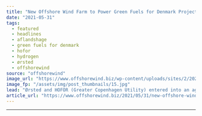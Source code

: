 ```yaml
---
title: "New Offshore Wind Farm to Power Green Fuels for Denmark Project"
date: "2021-05-31"
tags: 
  - featured
  - headlines
  - aflandshage
  - green fuels for denmark
  - hofor
  - hydrogen
  - ørsted
  - offshorewind
source: "offshorewind"
image_url: "https://www.offshorewind.biz/wp-content/uploads/sites/2/2021/05/Avedøre-Power-Station.jpg"
image_fp: "/assets/img/post_thumbnails/15.jpg"
lead: "Ørsted and HOFOR (Greater Copenhagen Utility) entered into an agreement that will secure green"
article_url: "https://www.offshorewind.biz/2021/05/31/new-offshore-wind-farm-to-power-green-fuels-for-denmark-project/"
---
```


---
